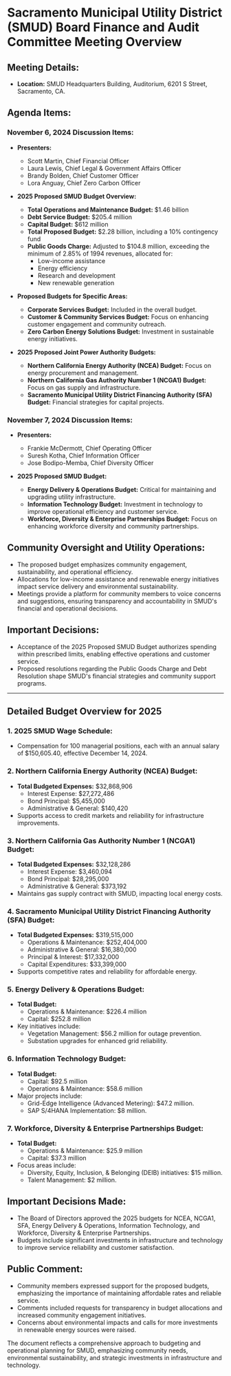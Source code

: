 # Sacramento Municipal Utility District (SMUD) Board Finance and Audit Committee Meeting Overview

## Meeting Details:
- **Location:** SMUD Headquarters Building, Auditorium, 6201 S Street, Sacramento, CA.

## Agenda Items:

### November 6, 2024 Discussion Items:
- **Presenters:**
  - Scott Martin, Chief Financial Officer
  - Laura Lewis, Chief Legal & Government Affairs Officer
  - Brandy Bolden, Chief Customer Officer
  - Lora Anguay, Chief Zero Carbon Officer

- **2025 Proposed SMUD Budget Overview:**
  - **Total Operations and Maintenance Budget:** $1.46 billion
  - **Debt Service Budget:** $205.4 million
  - **Capital Budget:** $612 million
  - **Total Proposed Budget:** $2.28 billion, including a 10% contingency fund
  - **Public Goods Charge:** Adjusted to $104.8 million, exceeding the minimum of 2.85% of 1994 revenues, allocated for:
    - Low-income assistance
    - Energy efficiency
    - Research and development
    - New renewable generation

- **Proposed Budgets for Specific Areas:**
  - **Corporate Services Budget:** Included in the overall budget.
  - **Customer & Community Services Budget:** Focus on enhancing customer engagement and community outreach.
  - **Zero Carbon Energy Solutions Budget:** Investment in sustainable energy initiatives.

- **2025 Proposed Joint Power Authority Budgets:**
  - **Northern California Energy Authority (NCEA) Budget:** Focus on energy procurement and management.
  - **Northern California Gas Authority Number 1 (NCGA1) Budget:** Focus on gas supply and infrastructure.
  - **Sacramento Municipal Utility District Financing Authority (SFA) Budget:** Financial strategies for capital projects.

### November 7, 2024 Discussion Items:
- **Presenters:**
  - Frankie McDermott, Chief Operating Officer
  - Suresh Kotha, Chief Information Officer
  - Jose Bodipo-Memba, Chief Diversity Officer

- **2025 Proposed SMUD Budget:**
  - **Energy Delivery & Operations Budget:** Critical for maintaining and upgrading utility infrastructure.
  - **Information Technology Budget:** Investment in technology to improve operational efficiency and customer service.
  - **Workforce, Diversity & Enterprise Partnerships Budget:** Focus on enhancing workforce diversity and community partnerships.

## Community Oversight and Utility Operations:
- The proposed budget emphasizes community engagement, sustainability, and operational efficiency.
- Allocations for low-income assistance and renewable energy initiatives impact service delivery and environmental sustainability.
- Meetings provide a platform for community members to voice concerns and suggestions, ensuring transparency and accountability in SMUD's financial and operational decisions.

## Important Decisions:
- Acceptance of the 2025 Proposed SMUD Budget authorizes spending within prescribed limits, enabling effective operations and customer service.
- Proposed resolutions regarding the Public Goods Charge and Debt Resolution shape SMUD's financial strategies and community support programs.

---

## Detailed Budget Overview for 2025

### 1. 2025 SMUD Wage Schedule:
- Compensation for 100 managerial positions, each with an annual salary of $150,605.40, effective December 14, 2024.

### 2. Northern California Energy Authority (NCEA) Budget:
- **Total Budgeted Expenses:** $32,868,906
  - Interest Expense: $27,272,486
  - Bond Principal: $5,455,000
  - Administrative & General: $140,420
- Supports access to credit markets and reliability for infrastructure improvements.

### 3. Northern California Gas Authority Number 1 (NCGA1) Budget:
- **Total Budgeted Expenses:** $32,128,286
  - Interest Expense: $3,460,094
  - Bond Principal: $28,295,000
  - Administrative & General: $373,192
- Maintains gas supply contract with SMUD, impacting local energy costs.

### 4. Sacramento Municipal Utility District Financing Authority (SFA) Budget:
- **Total Budgeted Expenses:** $319,515,000
  - Operations & Maintenance: $252,404,000
  - Administrative & General: $16,380,000
  - Principal & Interest: $17,332,000
  - Capital Expenditures: $33,399,000
- Supports competitive rates and reliability for affordable energy.

### 5. Energy Delivery & Operations Budget:
- **Total Budget:**
  - Operations & Maintenance: $226.4 million
  - Capital: $252.8 million
- Key initiatives include:
  - Vegetation Management: $56.2 million for outage prevention.
  - Substation upgrades for enhanced grid reliability.

### 6. Information Technology Budget:
- **Total Budget:**
  - Capital: $92.5 million
  - Operations & Maintenance: $58.6 million
- Major projects include:
  - Grid-Edge Intelligence (Advanced Metering): $47.2 million.
  - SAP S/4HANA Implementation: $8 million.

### 7. Workforce, Diversity & Enterprise Partnerships Budget:
- **Total Budget:**
  - Operations & Maintenance: $25.9 million
  - Capital: $37.3 million
- Focus areas include:
  - Diversity, Equity, Inclusion, & Belonging (DEIB) initiatives: $15 million.
  - Talent Management: $2 million.

## Important Decisions Made:
- The Board of Directors approved the 2025 budgets for NCEA, NCGA1, SFA, Energy Delivery & Operations, Information Technology, and Workforce, Diversity & Enterprise Partnerships.
- Budgets include significant investments in infrastructure and technology to improve service reliability and customer satisfaction.

## Public Comment:
- Community members expressed support for the proposed budgets, emphasizing the importance of maintaining affordable rates and reliable service.
- Comments included requests for transparency in budget allocations and increased community engagement initiatives.
- Concerns about environmental impacts and calls for more investments in renewable energy sources were raised.

The document reflects a comprehensive approach to budgeting and operational planning for SMUD, emphasizing community needs, environmental sustainability, and strategic investments in infrastructure and technology.
